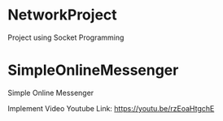 # NetworkProject
Project using Socket Programming
# SimpleOnlineMessenger
Simple Online Messenger

Implement Video Youtube Link: https://youtu.be/rzEoaHtgchE
